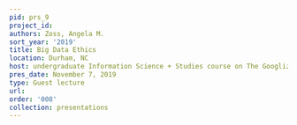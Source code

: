 ```yaml
---
pid: prs_9
project_id: 
authors: Zoss, Angela M.
sort_year: '2019'
title: Big Data Ethics
location: Durham, NC
host: undergraduate Information Science + Studies course on The Googlization of Knowledge
pres_date: November 7, 2019
type: Guest lecture
url: 
order: '008'
collection: presentations
---
```

